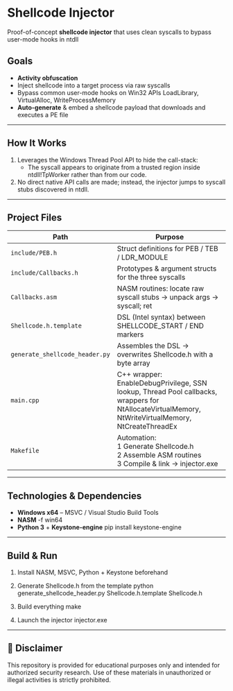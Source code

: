 # Shellcode Injector

Proof-of-concept **shellcode injector** that uses clean syscalls to bypass user-mode hooks in ntdll

## Goals

- **Activity obfuscation**  
- Inject shellcode into a target process via raw syscalls  
- Bypass common user-mode hooks on Win32 APIs LoadLibrary, VirtualAlloc, WriteProcessMemory  
- **Auto-generate** & embed a shellcode payload that downloads and executes a PE file  

---

##  How It Works

1. Leverages the Windows Thread Pool API to hide the call-stack:  
   - The syscall appears to originate from a trusted region inside ntdll!TpWorker rather than from our code.  
2. No direct native API calls are made; instead, the injector jumps to syscall stubs discovered in ntdll.

---

## Project Files

| Path | Purpose |
|------|---------|
| `include/PEB.h` | Struct definitions for PEB / TEB / LDR_MODULE |
| `include/Callbacks.h` | Prototypes & argument structs for the three syscalls |
| `Callbacks.asm` | NASM routines: locate raw syscall stubs → unpack args → syscall; ret |
| `Shellcode.h.template` | DSL (Intel syntax) between SHELLCODE_START / END markers |
| `generate_shellcode_header.py` | Assembles the DSL → overwrites Shellcode.h with a byte array |
| `main.cpp` | C++ wrapper: EnableDebugPrivilege, SSN lookup, Thread Pool callbacks, wrappers for<br>NtAllocateVirtualMemory, NtWriteVirtualMemory, NtCreateThreadEx |
| `Makefile` | Automation: <br>1 Generate Shellcode.h <br>2 Assemble ASM routines<br>3 Compile & link → injector.exe |

---

##  Technologies & Dependencies

- **Windows x64** – MSVC / Visual Studio Build Tools  
- **NASM** -f win64  
- **Python 3** + **Keystone-engine**  pip install keystone-engine

---

##  Build & Run

1) Install NASM, MSVC, Python + Keystone beforehand

2) Generate Shellcode.h from the template
python generate_shellcode_header.py Shellcode.h.template Shellcode.h

3) Build everything
make

4) Launch the injector
injector.exe

---

## 🚫 Disclaimer

This repository is provided for educational purposes only and intended for authorized security research.
Use of these materials in unauthorized or illegal activities is strictly prohibited.


